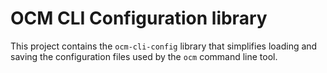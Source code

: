 # OCM CLI Configuration library

This project contains the `ocm-cli-config` library that simplifies loading and
saving the configuration files used by the `ocm` command line tool.
